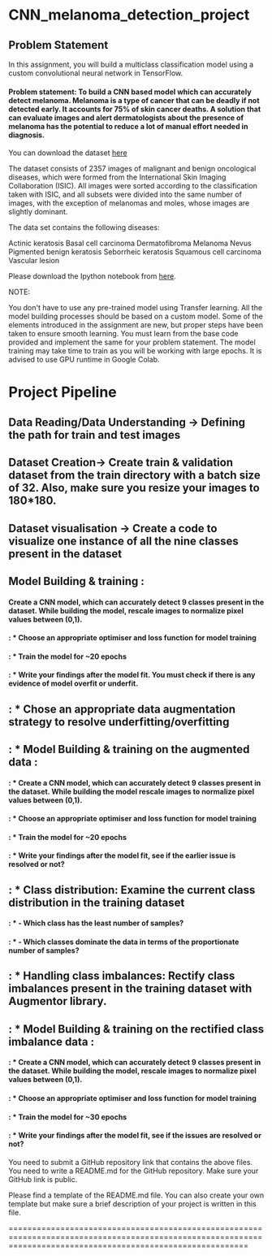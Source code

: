 # CNN_melanoma_detection_project

## Problem Statement
In this assignment, you will build a multiclass classification model using a custom convolutional neural network in TensorFlow. 

#### Problem statement: To build a CNN based model which can accurately detect melanoma. Melanoma is a type of cancer that can be deadly if not detected early. It accounts for 75% of skin cancer deaths. A solution that can evaluate images and alert dermatologists about the presence of melanoma has the potential to reduce a lot of manual effort needed in diagnosis.

You can download the dataset [here]([url](https://drive.google.com/file/d/1xLfSQUGDl8ezNNbUkpuHOYvSpTyxVhCs/view))

The dataset consists of 2357 images of malignant and benign oncological diseases, which were formed from the International Skin Imaging Collaboration (ISIC). All images were sorted according to the classification taken with ISIC, and all subsets were divided into the same number of images, with the exception of melanomas and moles, whose images are slightly dominant.

The data set contains the following diseases:

Actinic keratosis
Basal cell carcinoma
Dermatofibroma
Melanoma
Nevus
Pigmented benign keratosis
Seborrheic keratosis
Squamous cell carcinoma
Vascular lesion
 
Please download the Ipython notebook from [here]([url](https://github.com/ContentUpgrad/Convolutional-Neural-Networks/blob/main/Melanoma%20Detection%20Assignment/Starter_code_Assignment_CNN_Skin_Cancer%20(1).ipynb)).

NOTE:

You don't have to use any pre-trained model using Transfer learning. All the model building processes should be based on a custom model.
Some of the elements introduced in the assignment are new, but proper steps have been taken to ensure smooth learning. You must learn from the base code provided and implement the same for your problem statement.
The model training may take time to train as you will be working with large epochs. It is advised to use GPU runtime in Google Colab.
 

# Project Pipeline
## Data Reading/Data Understanding → Defining the path for train and test images 
## Dataset Creation→ Create train & validation dataset from the train directory with a batch size of 32. Also, make sure you resize your images to 180*180.
## Dataset visualisation → Create a code to visualize one instance of all the nine classes present in the dataset 
## Model Building & training : 
#### Create a CNN model, which can accurately detect 9 classes present in the dataset. While building the model, rescale images to normalize pixel values between (0,1).
#### : * Choose an appropriate optimiser and loss function for model training
#### : * Train the model for ~20 epochs
#### : * Write your findings after the model fit. You must check if there is any evidence of model overfit or underfit.
## : * Chose an appropriate data augmentation strategy to resolve underfitting/overfitting 
## : * Model Building & training on the augmented data :
#### : * Create a CNN model, which can accurately detect 9 classes present in the dataset. While building the model rescale images to normalize pixel values between (0,1).
#### : * Choose an appropriate optimiser and loss function for model training
#### : * Train the model for ~20 epochs
#### : * Write your findings after the model fit, see if the earlier issue is resolved or not?
## : * Class distribution: Examine the current class distribution in the training dataset 
#### : * - Which class has the least number of samples?
#### : * - Which classes dominate the data in terms of the proportionate number of samples?
## : * Handling class imbalances: Rectify class imbalances present in the training dataset with Augmentor library.
## : * Model Building & training on the rectified class imbalance data :
#### : * Create a CNN model, which can accurately detect 9 classes present in the dataset. While building the model, rescale images to normalize pixel values between (0,1).
#### : * Choose an appropriate optimiser and loss function for model training
#### : * Train the model for ~30 epochs
#### : * Write your findings after the model fit, see if the issues are resolved or not?
 

You need to submit a GitHub repository link that contains the above files. You need to write a README.md for the GitHub repository. Make sure your GitHub link is public. 

Please find a template of the README.md file. You can also create your own template but make sure a brief description of your project is written in this file. 

===============================================================================================================================================================
